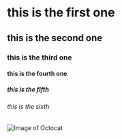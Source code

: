 # this is the first one
## this is the second one
### this is the third one 
#### this is the fourth one
##### this is the fifth
###### this is the sixth


![Image of Octocat](https://avatars.githubusercontent.com/u/91130207?v=4&size=64)